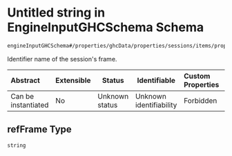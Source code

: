 # Untitled string in EngineInputGHCSchema Schema

```txt
engineInputGHCSchema#/properties/ghcData/properties/sessions/items/properties/refFrame
```

Identifier name of the session's frame.


| Abstract            | Extensible | Status         | Identifiable            | Custom Properties | Additional Properties | Access Restrictions | Defined In                                                         |
| :------------------ | ---------- | -------------- | ----------------------- | :---------------- | --------------------- | ------------------- | ------------------------------------------------------------------ |
| Can be instantiated | No         | Unknown status | Unknown identifiability | Forbidden         | Allowed               | none                | [ghc.schema.json\*](../out/ghc.schema.json "open original schema") |

## refFrame Type

`string`
